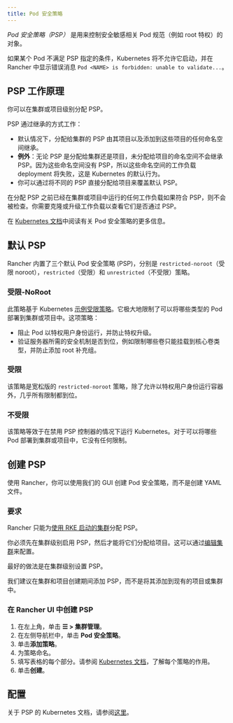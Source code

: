 ```yaml
---
title: Pod 安全策略
---
```


_Pod 安全策略（PSP）_ 是用来控制安全敏感相关 Pod 规范（例如 root 特权）的对象。

如果某个 Pod 不满足 PSP 指定的条件，Kubernetes 将不允许它启动，并在 Rancher 中显示错误消息 `Pod <NAME> is forbidden: unable to validate...`。


## PSP 工作原理

你可以在集群或项目级别分配 PSP。

PSP 通过继承的方式工作：

- 默认情况下，分配给集群的 PSP 由其项目以及添加到这些项目的任何命名空间继承。
- **例外**：无论 PSP 是分配给集群还是项目，未分配给项目的命名空间不会继承 PSP。因为这些命名空间没有 PSP，所以这些命名空间的工作负载 deployment 将失败，这是 Kubernetes 的默认行为。
- 你可以通过将不同的 PSP 直接分配给项目来覆盖默认 PSP。

在分配 PSP 之前已经在集群或项目中运行的任何工作负载如果符合 PSP，则不会被检查。你需要克隆或升级工作负载以查看它们是否通过 PSP。

在 [Kubernetes 文档](https://kubernetes.io/docs/concepts/policy/pod-security-policy/)中阅读有关 Pod 安全策略的更多信息。

## 默认 PSP

Rancher 内置了三个默认 Pod 安全策略 (PSP)，分别是 `restricted-noroot`（受限 noroot），`restricted`（受限）和 `unrestricted`（不受限）策略。

### 受限-NoRoot

此策略基于 Kubernetes [示例受限策略](https://raw.githubusercontent.com/kubernetes/website/master/content/en/examples/policy/restricted-psp.yaml)。它极大地限制了可以将哪些类型的 Pod 部署到集群或项目中。这项策略：

- 阻止 Pod 以特权用户身份运行，并防止特权升级。
- 验证服务器所需的安全机制是否到位，例如限制哪些卷只能挂载到核心卷类型，并防止添加 root 补充组。

### 受限

该策略是宽松版的 `restricted-noroot` 策略，除了允许以特权用户身份运行容器外，几乎所有限制都到位。

### 不受限

该策略等效于在禁用 PSP 控制器的情况下运行 Kubernetes。对于可以将哪些 Pod 部署到集群或项目中，它没有任何限制。

## 创建 PSP

使用 Rancher，你可以使用我们的 GUI 创建 Pod 安全策略，而不是创建 YAML 文件。

### 要求

Rancher 只能为[使用 RKE 启动的集群](../../../pages-for-subheaders/launch-kubernetes-with-rancher.md)分配 PSP。

你必须先在集群级别启用 PSP，然后才能将它们分配给项目。这可以通过[编辑集群](../../../pages-for-subheaders/cluster-configuration.md)来配置。

最好的做法是在集群级别设置 PSP。

我们建议在集群和项目创建期间添加 PSP，而不是将其添加到现有的项目或集群中。

### 在 Rancher UI 中创建 PSP

1. 在左上角，单击 **☰ > 集群管理**。
1. 在左侧导航栏中，单击 **Pod 安全策略**。
1. 单击**添加策略**。
1. 为策略命名。
1. 填写表格的每个部分。请参阅 [Kubernetes 文档](https://kubernetes.io/docs/concepts/policy/pod-security-policy/)，了解每个策略的作用。
1. 单击**创建**。

## 配置

关于 PSP 的 Kubernetes 文档，请参阅[这里](https://kubernetes.io/docs/concepts/policy/pod-security-policy/)。

